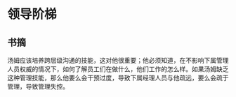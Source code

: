 # 领导阶梯

## 书摘
汤姆应该培养跨层级沟通的技能，这对他很重要；他必须知道，在不影响下属管理人员权威的情况下，如何了解员工们在做什么，他们工作的怎么样。如果汤姆缺乏这种管理技能，那么他要么会干预过度，导致下属经理人员与他疏远，要么会疏于管理，导致管理失控。
